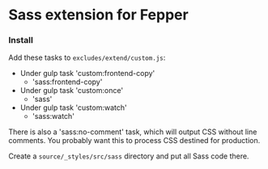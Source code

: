 # Sass extension for Fepper

### Install
Add these tasks to `excludes/extend/custom.js`:

* Under gulp task 'custom:frontend-copy'
  * 'sass:frontend-copy'
* Under gulp task 'custom:once'
  * 'sass'
* Under gulp task 'custom:watch'
  * 'sass:watch'

There is also a 'sass:no-comment' task, which will output CSS without line 
comments. You probably want this to process CSS destined for production.

Create a `source/_styles/src/sass` directory and put all Sass code there.

